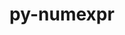 ---
title: "py-numexpr"
layout: cache
categories: [package, develop]
meta: {"compilers": ["apple-clang@=16.0.0", "gcc@=11.1.0", "gcc@=11.4.0", "gcc@=13.2.0", "gcc@=7.5.0", "oneapi@=2024.2.1"], "num_specs": 69, "num_specs_by_stack": {"data-vis-sdk": 5, "e4s": 19, "e4s-neoverse-v2": 5, "e4s-oneapi": 20, "e4s-rocm-external": 5, "ml-darwin-aarch64-mps": 5, "ml-linux-aarch64-cpu": 5, "ml-linux-aarch64-cuda": 5, "ml-linux-x86_64-cpu": 5, "ml-linux-x86_64-cuda": 5, "radiuss": 5, "root": 69}, "oss": ["sequoia", "ubuntu18.04", "ubuntu20.04", "ubuntu22.04", "ubuntu24.04"], "platforms": ["darwin", "linux"], "stacks": ["data-vis-sdk", "e4s", "e4s-neoverse-v2", "e4s-oneapi", "e4s-rocm-external", "ml-darwin-aarch64-mps", "ml-linux-aarch64-cpu", "ml-linux-aarch64-cuda", "ml-linux-x86_64-cpu", "ml-linux-x86_64-cuda", "radiuss", "root"], "targets": ["aarch64", "neoverse_v2", "x86_64_v3"], "versions": ["2.9.0"]}
spec_details: [{"compiler": "gcc@=11.4.0", "hash": "2gaibzy3xmesv7ujdbs5wywio57zw3dh", "os": "ubuntu22.04", "platform": "linux", "size": "-", "stacks": ["e4s", "root"], "target": "x86_64_v3", "variants": ["build_system=python_pip"], "versions": ["2.9.0"]}, {"compiler": "gcc@=13.2.0", "hash": "2xka3lrtf73mr5smyb7tucwznwduudid", "os": "ubuntu24.04", "platform": "linux", "size": "-", "stacks": ["ml-linux-x86_64-cpu", "ml-linux-x86_64-cuda", "root"], "target": "x86_64_v3", "variants": ["build_system=python_pip"], "versions": ["2.9.0"]}, {"compiler": "gcc@=13.2.0", "hash": "33tzmtq5ckb3e4qzr2rbdtun4s5d74qx", "os": "ubuntu24.04", "platform": "linux", "size": "-", "stacks": ["ml-linux-aarch64-cpu", "ml-linux-aarch64-cuda", "root"], "target": "aarch64", "variants": ["build_system=python_pip"], "versions": ["2.9.0"]}, {"compiler": "gcc@=11.4.0", "hash": "3kevxuame2fuej2guztdispu2hfoz2kq", "os": "ubuntu22.04", "platform": "linux", "size": "-", "stacks": ["e4s", "root"], "target": "x86_64_v3", "variants": ["build_system=python_pip"], "versions": ["2.9.0"]}, {"compiler": "gcc@=11.4.0", "hash": "5vktm26gluivsglgvksl4xlhpo3dq6j7", "os": "ubuntu22.04", "platform": "linux", "size": "-", "stacks": ["e4s-neoverse-v2", "root"], "target": "neoverse_v2", "variants": ["build_system=python_pip"], "versions": ["2.9.0"]}, {"compiler": "oneapi@=2024.2.1", "hash": "5xtb6z657mb7eaunrqzkqxxzvaxqywbo", "os": "ubuntu22.04", "platform": "linux", "size": "-", "stacks": ["e4s-oneapi", "root"], "target": "x86_64_v3", "variants": ["build_system=python_pip"], "versions": ["2.9.0"]}, {"compiler": "oneapi@=2024.2.1", "hash": "6ctxwqomwxla4qcyrdgihh4hsnledhjr", "os": "ubuntu22.04", "platform": "linux", "size": "-", "stacks": ["e4s-oneapi", "root"], "target": "x86_64_v3", "variants": ["build_system=python_pip"], "versions": ["2.9.0"]}, {"compiler": "gcc@=11.4.0", "hash": "7tr6grfwfje36t3eua5fgl2jl7rqpa7s", "os": "ubuntu22.04", "platform": "linux", "size": "-", "stacks": ["e4s", "root"], "target": "x86_64_v3", "variants": ["build_system=python_pip"], "versions": ["2.9.0"]}, {"compiler": "gcc@=13.2.0", "hash": "7uimhpzatl7d7he3f7bzekevmabaxevl", "os": "ubuntu24.04", "platform": "linux", "size": "-", "stacks": ["ml-linux-x86_64-cpu", "ml-linux-x86_64-cuda", "root"], "target": "x86_64_v3", "variants": ["build_system=python_pip"], "versions": ["2.9.0"]}, {"compiler": "oneapi@=2024.2.1", "hash": "ajxylxxouhkobyqvyb5xa72ny6bqdwp4", "os": "ubuntu22.04", "platform": "linux", "size": "-", "stacks": ["e4s-oneapi", "root"], "target": "x86_64_v3", "variants": ["build_system=python_pip"], "versions": ["2.9.0"]}, {"compiler": "gcc@=11.4.0", "hash": "auxah55uh3cvk7m45pxwv7hjzsw2cofz", "os": "ubuntu22.04", "platform": "linux", "size": "-", "stacks": ["e4s", "root"], "target": "x86_64_v3", "variants": ["build_system=python_pip"], "versions": ["2.9.0"]}, {"compiler": "gcc@=11.4.0", "hash": "blxquttugsochzr4bv6rnxk25dw7bdy2", "os": "ubuntu22.04", "platform": "linux", "size": "-", "stacks": ["e4s", "root"], "target": "x86_64_v3", "variants": ["build_system=python_pip"], "versions": ["2.9.0"]}, {"compiler": "oneapi@=2024.2.1", "hash": "cqnvzpv6q7jggvubuarnp7tozxrkq3md", "os": "ubuntu22.04", "platform": "linux", "size": "-", "stacks": ["e4s-oneapi", "root"], "target": "x86_64_v3", "variants": ["build_system=python_pip"], "versions": ["2.9.0"]}, {"compiler": "gcc@=11.4.0", "hash": "e2bjcy2ujjxl2ocaouusd52dsr4vk27h", "os": "ubuntu22.04", "platform": "linux", "size": "-", "stacks": ["e4s", "root"], "target": "x86_64_v3", "variants": ["build_system=python_pip"], "versions": ["2.9.0"]}, {"compiler": "gcc@=11.4.0", "hash": "e6tsnpwznevjp2ml7zsd5aot3pafq5ea", "os": "ubuntu22.04", "platform": "linux", "size": "-", "stacks": ["e4s-neoverse-v2", "root"], "target": "neoverse_v2", "variants": ["build_system=python_pip"], "versions": ["2.9.0"]}, {"compiler": "gcc@=13.2.0", "hash": "f3du2wpshmixujl3vnatvj4hm4bjj4c7", "os": "ubuntu24.04", "platform": "linux", "size": "-", "stacks": ["ml-linux-x86_64-cpu", "ml-linux-x86_64-cuda", "root"], "target": "x86_64_v3", "variants": ["build_system=python_pip"], "versions": ["2.9.0"]}, {"compiler": "oneapi@=2024.2.1", "hash": "f5b2x5lo47ewy254uzwymasquxvzhtj7", "os": "ubuntu22.04", "platform": "linux", "size": "-", "stacks": ["e4s-oneapi", "root"], "target": "x86_64_v3", "variants": ["build_system=python_pip"], "versions": ["2.9.0"]}, {"compiler": "gcc@=7.5.0", "hash": "gdktp2nmro37rs6urvqfzd7hj3ht7u5g", "os": "ubuntu18.04", "platform": "linux", "size": "-", "stacks": ["radiuss", "root"], "target": "x86_64_v3", "variants": ["build_system=python_pip"], "versions": ["2.9.0"]}, {"compiler": "oneapi@=2024.2.1", "hash": "gdkvxrz2j6u7a6kv6zbqdh4glv44naig", "os": "ubuntu22.04", "platform": "linux", "size": "-", "stacks": ["e4s-oneapi", "root"], "target": "x86_64_v3", "variants": ["build_system=python_pip"], "versions": ["2.9.0"]}, {"compiler": "oneapi@=2024.2.1", "hash": "gx7knmihnpgjtglbn5nwfgco3lvdrgp5", "os": "ubuntu22.04", "platform": "linux", "size": "-", "stacks": ["e4s-oneapi", "root"], "target": "x86_64_v3", "variants": ["build_system=python_pip"], "versions": ["2.9.0"]}, {"compiler": "oneapi@=2024.2.1", "hash": "gxur2k744btgm6j6py3y6hxc6wzajwsx", "os": "ubuntu22.04", "platform": "linux", "size": "-", "stacks": ["e4s-oneapi", "root"], "target": "x86_64_v3", "variants": ["build_system=python_pip"], "versions": ["2.9.0"]}, {"compiler": "gcc@=11.4.0", "hash": "iponcqaneohacjkbyfo2xtuuhkdprfyh", "os": "ubuntu22.04", "platform": "linux", "size": "-", "stacks": ["e4s", "root"], "target": "x86_64_v3", "variants": ["build_system=python_pip"], "versions": ["2.9.0"]}, {"compiler": "gcc@=11.4.0", "hash": "iuxhejfge6tmgb7qqjcm7kseesra4sy6", "os": "ubuntu22.04", "platform": "linux", "size": "-", "stacks": ["e4s", "e4s-rocm-external", "root"], "target": "x86_64_v3", "variants": ["build_system=python_pip"], "versions": ["2.9.0"]}, {"compiler": "apple-clang@=16.0.0", "hash": "j46wbc5sr6nunjzhjamss5l4f4bh5ajy", "os": "sequoia", "platform": "darwin", "size": "-", "stacks": ["ml-darwin-aarch64-mps", "root"], "target": "aarch64", "variants": ["build_system=python_pip"], "versions": ["2.9.0"]}, {"compiler": "gcc@=11.4.0", "hash": "j4pk274l7jliqzx7svfxg32adq4tddgs", "os": "ubuntu22.04", "platform": "linux", "size": "-", "stacks": ["e4s", "root"], "target": "x86_64_v3", "variants": ["build_system=python_pip"], "versions": ["2.9.0"]}, {"compiler": "gcc@=11.4.0", "hash": "jp322amukdlcipwsnphpmjqszjelggd6", "os": "ubuntu22.04", "platform": "linux", "size": "-", "stacks": ["e4s", "e4s-rocm-external", "root"], "target": "x86_64_v3", "variants": ["build_system=python_pip"], "versions": ["2.9.0"]}, {"compiler": "gcc@=7.5.0", "hash": "jquthy2wahu6r5zpirf2jynznopzhloa", "os": "ubuntu18.04", "platform": "linux", "size": "-", "stacks": ["radiuss", "root"], "target": "x86_64_v3", "variants": ["build_system=python_pip"], "versions": ["2.9.0"]}, {"compiler": "gcc@=11.4.0", "hash": "jw7ohfo7n5czjqof2g735rd5vlo6fzo6", "os": "ubuntu22.04", "platform": "linux", "size": "-", "stacks": ["e4s-neoverse-v2", "root"], "target": "neoverse_v2", "variants": ["build_system=python_pip"], "versions": ["2.9.0"]}, {"compiler": "oneapi@=2024.2.1", "hash": "k4nd7uca4tzle4dkydxoccdrtgzijihq", "os": "ubuntu22.04", "platform": "linux", "size": "-", "stacks": ["e4s-oneapi", "root"], "target": "x86_64_v3", "variants": ["build_system=python_pip"], "versions": ["2.9.0"]}, {"compiler": "gcc@=11.4.0", "hash": "khabxlmpjl467yevtsdnbybnuen7tecv", "os": "ubuntu22.04", "platform": "linux", "size": "-", "stacks": ["e4s-neoverse-v2", "root"], "target": "neoverse_v2", "variants": ["build_system=python_pip"], "versions": ["2.9.0"]}, {"compiler": "gcc@=11.4.0", "hash": "kpdxhacnjeo6yw6v33vz4t7idxhqvjwb", "os": "ubuntu22.04", "platform": "linux", "size": "-", "stacks": ["e4s", "root"], "target": "x86_64_v3", "variants": ["build_system=python_pip"], "versions": ["2.9.0"]}, {"compiler": "oneapi@=2024.2.1", "hash": "ks2xf5prfak6ga3r6aicpcjjeluf233c", "os": "ubuntu22.04", "platform": "linux", "size": "-", "stacks": ["e4s-oneapi", "root"], "target": "x86_64_v3", "variants": ["build_system=python_pip"], "versions": ["2.9.0"]}, {"compiler": "gcc@=7.5.0", "hash": "ktjtcnkmdk77sowfubrgww3h4plnwvvb", "os": "ubuntu18.04", "platform": "linux", "size": "-", "stacks": ["radiuss", "root"], "target": "x86_64_v3", "variants": ["build_system=python_pip"], "versions": ["2.9.0"]}, {"compiler": "apple-clang@=16.0.0", "hash": "kunwqsxudsna34cc3knwydvsgnt3qkpm", "os": "sequoia", "platform": "darwin", "size": "-", "stacks": ["ml-darwin-aarch64-mps", "root"], "target": "aarch64", "variants": ["build_system=python_pip"], "versions": ["2.9.0"]}, {"compiler": "oneapi@=2024.2.1", "hash": "lhnxf6tdomddj4ywrlu4qtovfrt5dblo", "os": "ubuntu22.04", "platform": "linux", "size": "-", "stacks": ["e4s-oneapi", "root"], "target": "x86_64_v3", "variants": ["build_system=python_pip"], "versions": ["2.9.0"]}, {"compiler": "gcc@=11.1.0", "hash": "lnkadyrgkotihmnhsf57ew46qv5aqnyj", "os": "ubuntu20.04", "platform": "linux", "size": "-", "stacks": ["data-vis-sdk", "root"], "target": "x86_64_v3", "variants": ["build_system=python_pip"], "versions": ["2.9.0"]}, {"compiler": "oneapi@=2024.2.1", "hash": "lycgnxq5khpagcjvql2rx7eivurt7gph", "os": "ubuntu22.04", "platform": "linux", "size": "-", "stacks": ["e4s-oneapi", "root"], "target": "x86_64_v3", "variants": ["build_system=python_pip"], "versions": ["2.9.0"]}, {"compiler": "apple-clang@=16.0.0", "hash": "mcuipln3s3fx5mcnc4pzz64zp5fzp2po", "os": "sequoia", "platform": "darwin", "size": "-", "stacks": ["ml-darwin-aarch64-mps", "root"], "target": "aarch64", "variants": ["build_system=python_pip"], "versions": ["2.9.0"]}, {"compiler": "oneapi@=2024.2.1", "hash": "mkmzzfntqzvs2dmyb7uvjifvvcreybbx", "os": "ubuntu22.04", "platform": "linux", "size": "-", "stacks": ["e4s-oneapi", "root"], "target": "x86_64_v3", "variants": ["build_system=python_pip"], "versions": ["2.9.0"]}, {"compiler": "oneapi@=2024.2.1", "hash": "mnhopnytx7n2z6dofnx2v4rtmv2cr7y6", "os": "ubuntu22.04", "platform": "linux", "size": "-", "stacks": ["e4s-oneapi", "root"], "target": "x86_64_v3", "variants": ["build_system=python_pip"], "versions": ["2.9.0"]}, {"compiler": "gcc@=11.4.0", "hash": "n3ks27c4hok6vkfkvhuzmvew7qv522ba", "os": "ubuntu22.04", "platform": "linux", "size": "-", "stacks": ["e4s", "e4s-rocm-external", "root"], "target": "x86_64_v3", "variants": ["build_system=python_pip"], "versions": ["2.9.0"]}, {"compiler": "oneapi@=2024.2.1", "hash": "nyxxorleswmfca2oujvtg5lvbe4xlpej", "os": "ubuntu22.04", "platform": "linux", "size": "-", "stacks": ["e4s-oneapi", "root"], "target": "x86_64_v3", "variants": ["build_system=python_pip"], "versions": ["2.9.0"]}, {"compiler": "oneapi@=2024.2.1", "hash": "o3ps63q34ucsmziy7epeqgf55dz65wbq", "os": "ubuntu22.04", "platform": "linux", "size": "-", "stacks": ["e4s-oneapi", "root"], "target": "x86_64_v3", "variants": ["build_system=python_pip"], "versions": ["2.9.0"]}, {"compiler": "gcc@=11.4.0", "hash": "ob5llsdh3htxypdskozauowweitb7nsf", "os": "ubuntu22.04", "platform": "linux", "size": "-", "stacks": ["e4s", "e4s-rocm-external", "root"], "target": "x86_64_v3", "variants": ["build_system=python_pip"], "versions": ["2.9.0"]}, {"compiler": "apple-clang@=16.0.0", "hash": "owhhvaofolmf2hbr62znj23w6mdexhfl", "os": "sequoia", "platform": "darwin", "size": "-", "stacks": ["ml-darwin-aarch64-mps", "root"], "target": "aarch64", "variants": ["build_system=python_pip"], "versions": ["2.9.0"]}, {"compiler": "gcc@=11.4.0", "hash": "pahx5puty7yw4oxym77xqzntc5vkprpc", "os": "ubuntu22.04", "platform": "linux", "size": "-", "stacks": ["e4s", "e4s-rocm-external", "root"], "target": "x86_64_v3", "variants": ["build_system=python_pip"], "versions": ["2.9.0"]}, {"compiler": "gcc@=11.4.0", "hash": "qfdqv2v6canmul6ryck6ldwam2hnw5wh", "os": "ubuntu22.04", "platform": "linux", "size": "-", "stacks": ["e4s", "root"], "target": "x86_64_v3", "variants": ["build_system=python_pip"], "versions": ["2.9.0"]}, {"compiler": "gcc@=13.2.0", "hash": "qfzelhgwfks6gkprqqfahygjodk22eh2", "os": "ubuntu24.04", "platform": "linux", "size": "-", "stacks": ["ml-linux-x86_64-cpu", "ml-linux-x86_64-cuda", "root"], "target": "x86_64_v3", "variants": ["build_system=python_pip"], "versions": ["2.9.0"]}, {"compiler": "gcc@=11.1.0", "hash": "qrsur7icyj7qo3tdyfbqklcn2jf676od", "os": "ubuntu20.04", "platform": "linux", "size": "-", "stacks": ["data-vis-sdk", "root"], "target": "x86_64_v3", "variants": ["build_system=python_pip"], "versions": ["2.9.0"]}, {"compiler": "gcc@=11.1.0", "hash": "roq2u3uxv4jgc5dfigenoajeqldwccyi", "os": "ubuntu20.04", "platform": "linux", "size": "-", "stacks": ["data-vis-sdk", "root"], "target": "x86_64_v3", "variants": ["build_system=python_pip"], "versions": ["2.9.0"]}, {"compiler": "gcc@=13.2.0", "hash": "snzygssura25hlz377l5izovq4qjqd6u", "os": "ubuntu24.04", "platform": "linux", "size": "-", "stacks": ["ml-linux-aarch64-cpu", "ml-linux-aarch64-cuda", "root"], "target": "aarch64", "variants": ["build_system=python_pip"], "versions": ["2.9.0"]}, {"compiler": "gcc@=11.4.0", "hash": "szksxvirosh4vp5alq5v7wzcyugy7lsp", "os": "ubuntu22.04", "platform": "linux", "size": "-", "stacks": ["e4s", "root"], "target": "x86_64_v3", "variants": ["build_system=python_pip"], "versions": ["2.9.0"]}, {"compiler": "gcc@=7.5.0", "hash": "tctmjlwsawt7sfln4lsgnqup4rhw5eti", "os": "ubuntu18.04", "platform": "linux", "size": "-", "stacks": ["radiuss", "root"], "target": "x86_64_v3", "variants": ["build_system=python_pip"], "versions": ["2.9.0"]}, {"compiler": "gcc@=11.4.0", "hash": "tdye5yjwddhootxtnrlzr7vw4mknx4iy", "os": "ubuntu22.04", "platform": "linux", "size": "-", "stacks": ["e4s-neoverse-v2", "root"], "target": "neoverse_v2", "variants": ["build_system=python_pip"], "versions": ["2.9.0"]}, {"compiler": "gcc@=13.2.0", "hash": "u5odxz3rbbl4j5ukivn7vafij7lybcpq", "os": "ubuntu24.04", "platform": "linux", "size": "-", "stacks": ["ml-linux-aarch64-cpu", "ml-linux-aarch64-cuda", "root"], "target": "aarch64", "variants": ["build_system=python_pip"], "versions": ["2.9.0"]}, {"compiler": "oneapi@=2024.2.1", "hash": "uas5eg4x7knn3ozxrlkmihqrh2qhwxbr", "os": "ubuntu22.04", "platform": "linux", "size": "-", "stacks": ["e4s-oneapi", "root"], "target": "x86_64_v3", "variants": ["build_system=python_pip"], "versions": ["2.9.0"]}, {"compiler": "gcc@=11.4.0", "hash": "vpheywcucmm6holpz246gwo3qwz6fzln", "os": "ubuntu22.04", "platform": "linux", "size": "-", "stacks": ["e4s", "root"], "target": "x86_64_v3", "variants": ["build_system=python_pip"], "versions": ["2.9.0"]}, {"compiler": "oneapi@=2024.2.1", "hash": "w35nnjj2bf74qx7ohrkyzyluubusew7m", "os": "ubuntu22.04", "platform": "linux", "size": "-", "stacks": ["e4s-oneapi", "root"], "target": "x86_64_v3", "variants": ["build_system=python_pip"], "versions": ["2.9.0"]}, {"compiler": "gcc@=13.2.0", "hash": "wgg5qqhkpy5jvysqayokfrm6vahd5thg", "os": "ubuntu24.04", "platform": "linux", "size": "-", "stacks": ["ml-linux-x86_64-cpu", "ml-linux-x86_64-cuda", "root"], "target": "x86_64_v3", "variants": ["build_system=python_pip"], "versions": ["2.9.0"]}, {"compiler": "gcc@=11.4.0", "hash": "wi2e2qh3tquzadgl3tka6rmd6gmgfr3c", "os": "ubuntu22.04", "platform": "linux", "size": "-", "stacks": ["e4s", "root"], "target": "x86_64_v3", "variants": ["build_system=python_pip"], "versions": ["2.9.0"]}, {"compiler": "apple-clang@=16.0.0", "hash": "wmv3uggyhtdfug3hd5umvrmyh5h6s4im", "os": "sequoia", "platform": "darwin", "size": "-", "stacks": ["ml-darwin-aarch64-mps", "root"], "target": "aarch64", "variants": ["build_system=python_pip"], "versions": ["2.9.0"]}, {"compiler": "gcc@=13.2.0", "hash": "xndux2gif364vutizyl6hxr3bzwatina", "os": "ubuntu24.04", "platform": "linux", "size": "-", "stacks": ["ml-linux-aarch64-cpu", "ml-linux-aarch64-cuda", "root"], "target": "aarch64", "variants": ["build_system=python_pip"], "versions": ["2.9.0"]}, {"compiler": "oneapi@=2024.2.1", "hash": "xwfobpvtvn2zkcevnyzeukzjunipuqiv", "os": "ubuntu22.04", "platform": "linux", "size": "-", "stacks": ["e4s-oneapi", "root"], "target": "x86_64_v3", "variants": ["build_system=python_pip"], "versions": ["2.9.0"]}, {"compiler": "oneapi@=2024.2.1", "hash": "y6cv7o2d5tlhpgsdx3xzzwzktwl6txer", "os": "ubuntu22.04", "platform": "linux", "size": "-", "stacks": ["e4s-oneapi", "root"], "target": "x86_64_v3", "variants": ["build_system=python_pip"], "versions": ["2.9.0"]}, {"compiler": "gcc@=11.4.0", "hash": "y6sothsppwydvvepxqgf7gs5zvpbp44i", "os": "ubuntu22.04", "platform": "linux", "size": "-", "stacks": ["e4s", "root"], "target": "x86_64_v3", "variants": ["build_system=python_pip"], "versions": ["2.9.0"]}, {"compiler": "gcc@=11.1.0", "hash": "ydrqidx4vqupkvyvl3asjb6luxnrebkj", "os": "ubuntu20.04", "platform": "linux", "size": "-", "stacks": ["data-vis-sdk", "root"], "target": "x86_64_v3", "variants": ["build_system=python_pip"], "versions": ["2.9.0"]}, {"compiler": "gcc@=13.2.0", "hash": "yvnk7g76zkgmwsvobqovsiqxn5s54ebn", "os": "ubuntu24.04", "platform": "linux", "size": "-", "stacks": ["ml-linux-aarch64-cpu", "ml-linux-aarch64-cuda", "root"], "target": "aarch64", "variants": ["build_system=python_pip"], "versions": ["2.9.0"]}, {"compiler": "gcc@=7.5.0", "hash": "zb7vlsyapbcjotlb4x2r3bjuafkizwoz", "os": "ubuntu18.04", "platform": "linux", "size": "-", "stacks": ["radiuss", "root"], "target": "x86_64_v3", "variants": ["build_system=python_pip"], "versions": ["2.9.0"]}, {"compiler": "gcc@=11.1.0", "hash": "zodjmmur34mjouqh3ysz7aua5yur7mck", "os": "ubuntu20.04", "platform": "linux", "size": "-", "stacks": ["data-vis-sdk", "root"], "target": "x86_64_v3", "variants": ["build_system=python_pip"], "versions": ["2.9.0"]}]
---